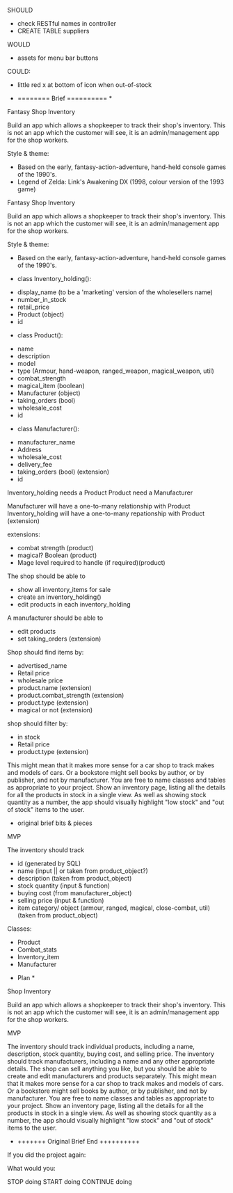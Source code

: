SHOULD
- check RESTful names in controller
- CREATE TABLE suppliers


WOULD
- assets for menu bar buttons

COULD:
 - little red x at bottom of icon when out-of-stock


* ======== Brief ========== *

Fantasy Shop Inventory

Build an app which allows a shopkeeper to track their shop's inventory. This is not an app which the customer will see, it is an admin/management app for the shop workers.

Style & theme: 
- Based on the early, fantasy-action-adventure, hand-held console games of the 1990's. 
 - Legend of Zelda: Link's Awakening DX (1998, colour version of the 1993 game)

Fantasy Shop Inventory

Build an app which allows a shopkeeper to track their shop's inventory. This is not an app which the customer will see, it is an admin/management app for the shop workers.

Style & theme: 
- Based on the early, fantasy-action-adventure, hand-held console games of the 1990's. 

<!-- 
Inventory_holding seperate from Product,
because:
- some inventory info won't be needed by product (ie., Ad_name, retail_price)
- shop keeper would choose advertised_name, number_to_stock, & set retail_price - but wouldn't edit/set any of the procut details. So makes sense to handle them seperately.
- possible multiple types of same product?
- manufacturer could update the product but this wouldn't impact the Inventory_holding UNTIL the shop buys more!
- shop could sub different manufacturers products under same name/price
 -->


<!-- class plans -->
* class Inventory_holding():
 - display_name (to be a 'marketing' version of the wholesellers name)
 - number_in_stock
 - retail_price
 - Product (object)
 - id

 * class Product():
 - name
 - description
 - model
 - type (Armour, hand-weapon, ranged_weapon, magical_weapon, util)
 - combat_strength
 - magical_item (boolean)
 - Manufacturer (object)
 - taking_orders (bool)
 - wholesale_cost
 - id

 * class Manufacturer():
 - manufacturer_name
 - Address
 - wholesale_cost
 - delivery_fee
 - taking_orders (bool) (extension)
 - id 

 <!-- class relationships -->
 Inventory_holding needs a Product
 Product need a Manufacturer

<!-- database relationships -->
 Manufacturer will have a one-to-many relationship with Product
 Inventory_holding will have a one-to-many repationship with Product (extension)

extensions:
- combat strength (product)
- magical? Boolean (product)
- Mage level required to handle (if required)(product)

<!-- functionality -->

The shop should be able to
- show all inventory_items for sale
- create an inventory_holding()
- edit products in each inventory_holding

A manufacturer should be able to
- edit products
- set taking_orders (extension)

Shop should find items by:
- advertised_name
- Retail price
- wholesale price
- product.name (extension)
- product.combat_strength (extension)
- product.type (extension)
- magical or not (extension)

shop should filter by:
- in stock
- Retail price
- product.type (extension)

<!-- notes -->

This might mean that it makes more sense for a car shop to track makes and models of cars. Or a bookstore might sell books by author, or by publisher, and not by manufacturer. You are free to name classes and tables as appropriate to your project.
Show an inventory page, listing all the details for all the products in stock in a single view.
As well as showing stock quantity as a number, the app should visually highlight "low stock" and "out of stock" items to the user.

<!-- * ========= Brief End ========= * -->

<!-- Original brief & disused edits below -->
* original brief bits & pieces 

MVP

The inventory should track
- id (generated by SQL)
- name (input || or taken from product_object?)
- description (taken from product_object)
- stock quantity (input & function)
- buying cost (from manufacturer_object)
- selling price (input & function)
- item category/ object (armour, ranged, magical, close-combat, util) (taken from product_object)

Classes:
- Product
- Combat_stats
- Inventory_item
- Manufacturer 

* Plan *

<!-- * +++++++ Original Brief ++++++++++ -->
Shop Inventory

Build an app which allows a shopkeeper to track their shop's inventory. This is not an app which the customer will see, it is an admin/management app for the shop workers.

MVP

The inventory should track individual products, including a name, description, stock quantity, buying cost, and selling price.
The inventory should track manufacturers, including a name and any other appropriate details.
The shop can sell anything you like, but you should be able to create and edit manufacturers and products separately.
This might mean that it makes more sense for a car shop to track makes and models of cars. Or a bookstore might sell books by author, or by publisher, and not by manufacturer. You are free to name classes and tables as appropriate to your project.
Show an inventory page, listing all the details for all the products in stock in a single view.
As well as showing stock quantity as a number, the app should visually highlight "low stock" and "out of stock" items to the user.

* +++++++ Original Brief End ++++++++++


If you did the project again: 

What would you:

STOP doing
START doing
CONTINUE doing 